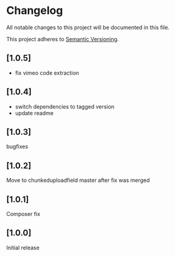 # Changelog

All notable changes to this project will be documented in this file.

This project adheres to [Semantic Versioning](http://semver.org/).

## [1.0.5]

* fix vimeo code extraction

## [1.0.4]

* switch dependencies to tagged version
* update readme

## [1.0.3]

bugfixes

## [1.0.2]

Move to chunkeduploadfield master after fix was merged

## [1.0.1]

Composer fix

## [1.0.0]

Initial release
